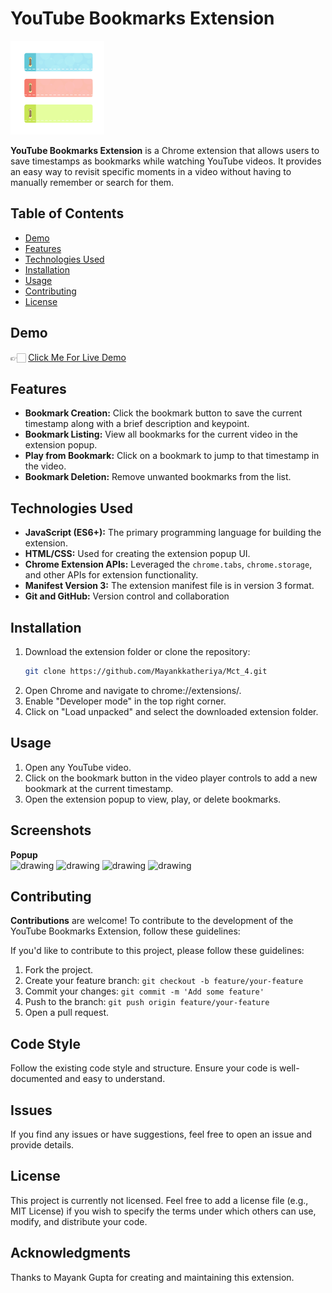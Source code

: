 # YouTube Bookmarks Extension

<img src="Assets/extn-icon.png" alt="drawing" width="150"/>

**YouTube Bookmarks Extension** is a Chrome extension that allows users to save timestamps as bookmarks while watching YouTube videos. It provides an easy way to revisit specific moments in a video without having to manually remember or search for them.

## Table of Contents
- [Demo](#demo)
- [Features](#features)
- [Technologies Used](#technologies-used)
- [Installation](#installation)
- [Usage](#usage)
- [Contributing](#contributing)
- [License](#license)

## Demo
👉🏻 [Click Me For Live Demo](https://drive.google.com/file/d/1PDAMzIh1VBh7nO3ezObSqJKojPEAm_au/view)

## Features

- **Bookmark Creation:** Click the bookmark button to save the current timestamp along with a brief description and keypoint.
- **Bookmark Listing:** View all bookmarks for the current video in the extension popup.
- **Play from Bookmark:** Click on a bookmark to jump to that timestamp in the video.
- **Bookmark Deletion:** Remove unwanted bookmarks from the list.

## Technologies Used

- **JavaScript (ES6+):** The primary programming language for building the extension.
- **HTML/CSS:** Used for creating the extension popup UI.
- **Chrome Extension APIs:** Leveraged the `chrome.tabs`, `chrome.storage`, and other APIs for extension functionality.
- **Manifest Version 3:** The extension manifest file is in version 3 format.
- **Git and GitHub:** Version control and collaboration

## Installation

1. Download the extension folder or clone the repository:
   ```bash
   git clone https://github.com/Mayankkatheriya/Mct_4.git
2. Open Chrome and navigate to chrome://extensions/.
3. Enable "Developer mode" in the top right corner.
4. Click on "Load unpacked" and select the downloaded extension folder.

## Usage
1. Open any YouTube video.
2. Click on the bookmark button in the video player controls to add a new bookmark at the current timestamp.
3. Open the extension popup to view, play, or delete bookmarks.

## Screenshots
**Popup** \
<img src="https://github.com/Mayankkatheriya/Mct_4/assets/128832286/db82db85-12df-4c58-8356-192168549858" alt="drawing" width="200"/>
<img src="https://github.com/Mayankkatheriya/Mct_4/assets/128832286/dd9c029d-d118-47fe-b64c-627bd2922c11" alt="drawing" width="200"/>
<img src="https://github.com/Mayankkatheriya/Mct_4/assets/128832286/91cf6077-55af-416f-9bf2-30bd09c75716" alt="drawing" width="200"/>
<img src="https://github.com/Mayankkatheriya/Mct_4/assets/128832286/dda02724-6fc5-443c-aee8-63dd8b6b24ba" alt="drawing" width="200"/>

## Contributing
**Contributions** are welcome! To contribute to the development of the YouTube Bookmarks Extension, follow these guidelines:

If you'd like to contribute to this project, please follow these guidelines:
1. Fork the project.
2. Create your feature branch: `git checkout -b feature/your-feature`
3. Commit your changes: `git commit -m 'Add some feature'`
4. Push to the branch: `git push origin feature/your-feature`
5. Open a pull request.

## Code Style
Follow the existing code style and structure. Ensure your code is well-documented and easy to understand.

## Issues
If you find any issues or have suggestions, feel free to open an issue and provide details.

## License
This project is currently not licensed. Feel free to add a license file (e.g., MIT License) if you wish to specify the terms under which others can use, modify, and distribute your code.

## Acknowledgments
Thanks to Mayank Gupta for creating and maintaining this extension.

